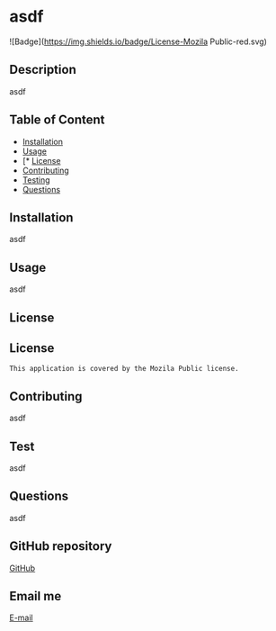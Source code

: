 
  # asdf

  ![Badge](https://img.shields.io/badge/License-Mozila Public-red.svg)

  ## Description
  asdf

  ## Table of Content
  * [Installation](#installation)
  * [Usage](#usage)
  * [* [License](#license)
  * [Contributing](#contributing)
  * [Testing](#testing)
  * [Questions](#questions)

  ## Installation
  asdf

  ## Usage
  asdf

  ## License
  ## License
    This application is covered by the Mozila Public license.

  ## Contributing
  asdf

  ## Test
  asdf

  ## Questions
  asdf

  ## GitHub repository
  [GitHub](asdf)

  ## Email me
  [E-mail](mailto:asdf)
